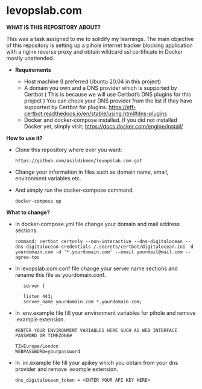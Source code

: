 # levopslab.com 

**WHAT IS THIS REPOSITORY ABOUT?**

  This was a task assigned to me to solidify my learnings. The main objective of this repository is setting up a pihole internet tracker blocking application with a nginx reverse proxy and obtain wildcard ssl certificate in Docker mostly unattended.

- **Requirements**

  - Host machine (I preferred Ubuntu 20.04 in this project)
  - A domain you own and a DNS provider which is supported by Certbot ( This is because we will use Certbot’s DNS plugins for this project ) You can check your DNS provider from the list if they have supported by Certbot for plugins.
  https://eff-certbot.readthedocs.io/en/stable/using.html#dns-plugins
  - Docker and docker-compose installed. If you did not installed Docker yet, simply visit; https://docs.docker.com/engine/install/

**How to use it?**

- Clone this repository where ever you want:

   ```https://github.com/asildikmen/levopslab.com.git```

- Change your information in files such as domain name, email, environment variables etc.
- And simply run the docker-compose command.

   ```docker-compose up```

**What to change?**

- In docker-compose.yml file change your domain and mail address sections.
  
  ```
  command: certbot certonly --non-interactive --dns-digitalocean --dns-digitalocean-credentials /.secrets/certbot/digitalocean.ini -d yourdomain.com -d '*.yourdomain.com' --email yourmail@mail.com --agree-tos
  ```

- In levopslab.com.conf file change your server name sections and rename this file as yourdomain.conf.

  ```
     server {

     listen 443;
     server_name yourdomain.com *.yourdomain.com;
  ```   

- In .env.example file fill your environment variables for pihole and remove .example extension.
  ``` 
  #ENTER YOUR ENVIRONMENT VARIABLES HERE SUCH AS WEB INTERFACE PASSWORD OR TIMEZONE#

  TZ=Europe/London
  WEBPASSWORD=yourpassword
  ```
- In .ini.example file fill your apikey which you obtain from your dns provider and remove .example extension.
  ```
  dns_digitalocean_token = <ENTER YOUR API KEY HERE>
  ```

